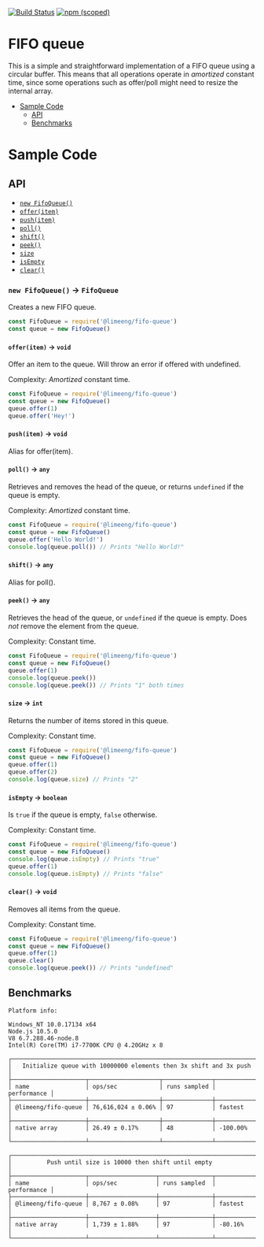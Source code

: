 [![Build Status](https://travis-ci.com/LimeEng/NodeFifoQueue.svg?branch=master)](https://travis-ci.com/LimeEng/NodeFifoQueue)
[![npm (scoped)](https://img.shields.io/npm/v/@limeeng/fifo-queue.svg)](https://www.npmjs.com/package/@limeeng/fifo-queue)

# FIFO queue

This is a simple and straightforward implementation of a FIFO queue using a circular buffer. This means that all operations operate in *amortized* constant time, since some operations such as offer/poll might need to resize the internal array.

 - [Sample Code](#sample-code)
    - [API](#api)
    - [Benchmarks](#benchmarks)

 # Sample Code
 ## API

- [`new FifoQueue()`](#new-fifoqueue---fifoqueue)
- [`offer(item)`](#offeritem---void)
- [`push(item)`](#pushitem---void)
- [`poll()`](#poll---any)
- [`shift()`](#shift---any)
- [`peek()`](#peek---any)
- [`size`](#size---int)
- [`isEmpty`](#isempty---boolean)
- [`clear()`](#clear---void)

 ### `new FifoQueue()` -> `FifoQueue`
 
 Creates a new FIFO queue.
 
 ```js
const FifoQueue = require('@limeeng/fifo-queue')
const queue = new FifoQueue()
```

#### `offer(item)` -> `void`

Offer an item to the queue. Will throw an error if offered with undefined.

Complexity: *Amortized* constant time.

```js
const FifoQueue = require('@limeeng/fifo-queue')
const queue = new FifoQueue()
queue.offer(1)
queue.offer('Hey!')
```

#### `push(item)` -> `void`

Alias for offer(item).

#### `poll()` -> `any`

Retrieves and removes the head of the queue, or returns `undefined` if the queue is empty.

Complexity: *Amortized* constant time.

```js
const FifoQueue = require('@limeeng/fifo-queue')
const queue = new FifoQueue()
queue.offer('Hello World!')
console.log(queue.poll()) // Prints "Hello World!"
```

#### `shift()` -> `any`

Alias for poll().

#### `peek()` -> `any`

Retrieves the head of the queue, or `undefined` if the queue is empty. 
Does *not* remove the element from the queue.

Complexity: Constant time.

```js
const FifoQueue = require('@limeeng/fifo-queue')
const queue = new FifoQueue()
queue.offer(1)
console.log(queue.peek())
console.log(queue.peek()) // Prints "1" both times
```

#### `size` -> `int`

Returns the number of items stored in this queue.

Complexity: Constant time.

```js
const FifoQueue = require('@limeeng/fifo-queue')
const queue = new FifoQueue()
queue.offer(1)
queue.offer(2)
console.log(queue.size) // Prints "2"
```

#### `isEmpty` -> `boolean`

Is `true` if the queue is empty, `false` otherwise.

Complexity: Constant time.

```js
const FifoQueue = require('@limeeng/fifo-queue')
const queue = new FifoQueue()
console.log(queue.isEmpty) // Prints "true"
queue.offer(1)
console.log(queue.isEmpty) // Prints "false"
```

#### `clear()` -> `void`

Removes all items from the queue.

Complexity: Constant time.

```js
const FifoQueue = require('@limeeng/fifo-queue')
const queue = new FifoQueue()
queue.offer(1)
queue.clear()
console.log(queue.peek()) // Prints "undefined"
```

 ## Benchmarks
``` 
Platform info:

Windows_NT 10.0.17134 x64
Node.js 10.5.0
V8 6.7.288.46-node.8
Intel(R) Core(TM) i7-7700K CPU @ 4.20GHz x 8

┌───────────────────────────────────────────────────────────────────────┐
│   Initialize queue with 10000000 elements then 3x shift and 3x push   │
├─────────────────────┬────────────────────┬──────────────┬─────────────┤
│ name                │ ops/sec            │ runs sampled │ performance │
├─────────────────────┼────────────────────┼──────────────┼─────────────┤
│ @limeeng/fifo-queue │ 76,616,024 ± 0.06% │ 97           │ fastest     │
├─────────────────────┼────────────────────┼──────────────┼─────────────┤
│ native array        │ 26.49 ± 0.17%      │ 48           │ -100.00%    │
└─────────────────────┴────────────────────┴──────────────┴─────────────┘

┌───────────────────────────────────────────────────────────────────────┐
│          Push until size is 10000 then shift until empty              │
├─────────────────────┬───────────────────┬───────────────┬─────────────┤
│ name                │ ops/sec           │ runs sampled  │ performance │
├─────────────────────┼───────────────────┼───────────────┼─────────────┤
│ @limeeng/fifo-queue │ 8,767 ± 0.08%     │ 97            │ fastest     │
├─────────────────────┼───────────────────┼───────────────┼─────────────┤
│ native array        │ 1,739 ± 1.88%     │ 97            │ -80.16%     │
└─────────────────────┴───────────────────┴───────────────┴─────────────┘
```
